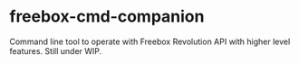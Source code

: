 # freebox-cmd-companion
Command line tool to operate with Freebox Revolution API with higher level features.
Still under WIP.
